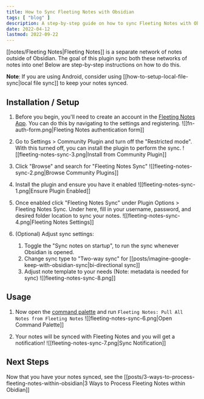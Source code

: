 ```yaml
---
title: How to Sync Fleeting Notes with Obsidian
tags: [ "blog" ]
description: A step-by-step guide on how to sync Fleeting Notes with Obsidian
date: 2022-04-12
lastmod: 2022-09-22
---
```

[[notes/Fleeting Notes|Fleeting Notes]] is a separate network of notes outside of Obsidian. The goal of this plugin sync both these networks of notes into one! Below are step-by-step instructions on how to do this.

**Note**: If you are using Android, consider using [[how-to-setup-local-file-sync|local file sync]] to keep your notes synced.

## Installation / Setup
1. Before you begin, you'll need to create an account in the [Fleeting Notes App](https://fleetingnotes.app/). You can do this by navigating to the settings and registering.
![[fn-auth-form.png|Fleeting Notes authentication form]]
2. Go to Settings > Community Plugin and turn off the "Restricted mode". With this turned off, you can install the plugin to perform the sync.
![[fleeting-notes-sync-3.png|Install from Community Plugin]]

3. Click "Browse" and search for "Fleeting Notes Sync"
![[fleeting-notes-sync-2.png|Browse Community Plugins]]

4. Install the plugin and ensure you have it enabled
![[fleeting-notes-sync-1.png|Ensure Plugin Enabled]]
5. Once enabled click "Fleeting Notes Sync" under Plugin Options > Fleeting Notes Sync. Under here, fill in your username, password, and desired folder location to sync your notes. 
![[fleeting-notes-sync-4.png|Fleeting Notes Settings]]
6. (Optional) Adjust sync settings:
	1. Toggle the "Sync notes on startup", to run the sync whenever Obsidian is opened.
	2. Change sync type to "Two-way sync" for [[posts/imagine-google-keep-with-obsidian-sync|bi-directional sync]]
	3. Adjust note template to your needs (Note: metadata is needed for sync)
![[fleeting-notes-sync-8.png]]

## Usage
1.  Now open the [command palette](https://help.obsidian.md/Plugins/Command+palette) and run `Fleeting Notes: Pull All Notes from Fleeting Notes`
![[fleeting-notes-sync-6.png|Open Command Palette]]

2. Your notes will be synced with Fleeting Notes and you will get a notification!
![[fleeting-notes-sync-7.png|Sync Notification]]
## Next Steps
Now that you have your notes synced, see the [[posts/3-ways-to-process-fleeting-notes-within-obsidian|3 Ways to Process Fleeting Notes within Obidian]]